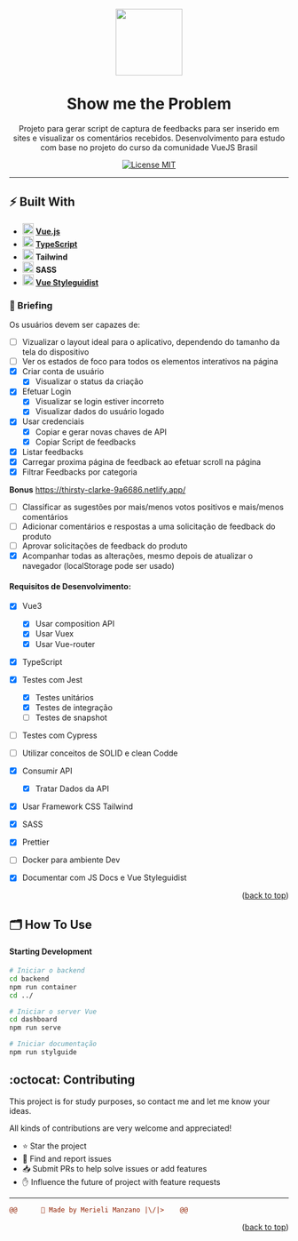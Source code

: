 <h1 align="center">
    <br>
    <img src="[url da Logo do projeto]" alt="" width="120">
    <br>
    <br>
    Show me the Problem
</h1>

<p align="center">Projeto para gerar script de captura de feedbacks para ser inserido em sites e visualizar os comentários recebidos. Desenvolvimento para estudo com base no projeto do curso da comunidade VueJS Brasil</p>

<!-- SHIELDS DO PROJETO -->
<p align="center">
  <a href="https://opensource.org/licenses/MIT">
    <img src="https://img.shields.io/badge/License-MIT-blue.svg" alt="License MIT">
  </a>
  
<!-- INSERIR GIF DEMO DO PROJETO 
<div align="center">
  <img src="[GIF DE DEMONSTRAÇÃO OU IMAGEM do projeto]" alt="demo-web" height="425">
</div>
-->
<hr/>

## ⚡ Built With

- <img src="https://img.icons8.com/color/48/000000/vue-js.png" width="20px"/> **[Vue.js](https://vuejs.org/)**
- <img src="https://img.icons8.com/color/48/000000/typescript.png" width="20px"/> **[TypeScript](https://www.typescriptlang.org/)**
- <img src="https://img.icons8.com/color/48/000000/tailwind_css.png" width="20px"/> **Tailwind**
- <img src="https://img.icons8.com/color/48/000000/sass-avatar.png" width="20px"/> **SASS**
- <img src="https://vue-styleguidist.github.io/assets/logo.png" width="20px"/> **[Vue Styleguidist](https://vue-styleguidist.github.io/)**


### 🎯 Briefing

Os usuários devem ser capazes de:
- [ ] Vizualizar o layout ideal para o aplicativo, dependendo do tamanho da tela do dispositivo
- [ ] Ver os estados de foco para todos os elementos interativos na página
- [X] Criar conta de usuário
    - [X] Visualizar o status da criação
- [X] Efetuar Login
    - [X] Visualizar se login estiver incorreto
    - [X] Visualizar dados do usuário logado
- [X] Usar credenciais
    - [X] Copiar e gerar novas chaves de API
    - [X] Copiar Script de feedbacks
- [X] Listar feedbacks
- [X] Carregar proxima página de feedback ao efetuar scroll na página
- [X] Filtrar Feedbacks por categoria

**Bonus**
https://thirsty-clarke-9a6686.netlify.app/
- [ ] Classificar as sugestões por mais/menos votos positivos e mais/menos comentários
- [ ] Adicionar comentários e respostas a uma solicitação de feedback do produto
- [ ] Aprovar solicitações de feedback do produto
- [X] Acompanhar todas as alterações, mesmo depois de atualizar o navegador (localStorage pode ser usado)

#### Requisitos de Desenvolvimento:
- [X] Vue3
    - [X] Usar composition API
    - [X] Usar Vuex
    - [X] Usar Vue-router
- [X] TypeScript
- [X] Testes com Jest
    - [X] Testes unitários
    - [X] Testes de integração
    - [ ] Testes de snapshot
- [ ] Testes com Cypress
- [ ] Utilizar conceitos de SOLID e clean Codde
- [X] Consumir API
    - [X] Tratar Dados da API
- [X] Usar Framework CSS Tailwind
- [X] SASS
- [X] Prettier
- [ ] Docker para ambiente Dev
- [X] Documentar com JS Docs e Vue Styleguidist


<p align="right">(<a href="#top">back to top</a>)</p>

## 🗂 How To Use

#### Starting Development 
```sh
# Iniciar o backend
cd backend
npm run container
cd ../

# Iniciar o server Vue
cd dashboard
npm run serve

# Iniciar documentação 
npm run stylguide
```

## :octocat: Contributing

This project is for study purposes, so contact me and let me know your ideas.

All kinds of contributions are very welcome and appreciated!
   - ⭐️ Star the project
   - 🐛 Find and report issues
   - 📥 Submit PRs to help solve issues or add features
   - ✋ Influence the future of project with feature requests

-------------------------------------
```diff
@@      🤍 Made by Merieli Manzano |\/|>    @@
```

<p align="right">(<a href="#top">back to top</a>)</p>
